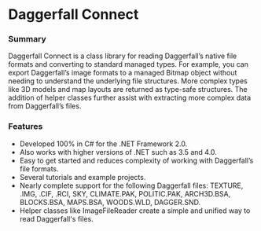 # Daggerfall Connect #

### Summary ###

Daggerfall Connect is a class library for reading Daggerfall’s native file formats and converting to standard managed types. For example, you can export Daggerfall’s image formats to a managed Bitmap object without needing to understand the underlying file structures. More complex types like 3D models and map layouts are returned as type-safe structures. The addition of helper classes further assist with extracting more complex data from Daggerfall’s files.

### Features ###
  * Developed 100% in C# for the .NET Framework 2.0.
  * Also works with higher versions of .NET such as 3.5 and 4.0.
  * Easy to get started and reduces complexity of working with Daggerfall’s file formats.
  * Several tutorials and example projects.
  * Nearly complete support for the following Daggerfall files: TEXTURE, .IMG, .CIF, .RCI, SKY, CLIMATE.PAK, POLITIC.PAK, ARCH3D.BSA, BLOCKS.BSA, MAPS.BSA, WOODS.WLD, DAGGER.SND.
  * Helper classes like ImageFileReader create a simple and unified way to read Daggerfall's files.